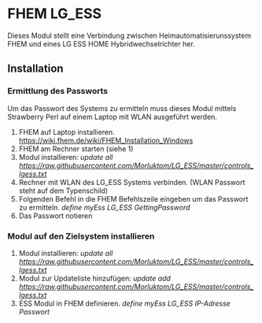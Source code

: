 # FHEM LG_ESS

Dieses Modul stellt eine Verbindung zwischen Heimautomatisierunssystem FHEM und eines LG ESS HOME Hybridwechselrichter her.

## Installation

### Ermittlung des Passworts

Um das Passwort des Systems zu ermitteln muss dieses Modul mittels Strawberry Perl auf einem Laptop mit WLAN ausgeführt werden.

1. FHEM auf Laptop installieren. https://wiki.fhem.de/wiki/FHEM_Installation_Windows
2. FHEM am Rechner starten (siehe 1)
3. Modul installieren: *update all https://raw.githubusercontent.com/Morluktom/LG_ESS/master/controls_lgess.txt*
4. Rechner mit WLAN des LG_ESS Systems verbinden. (WLAN Passwort steht auf dem Typenschild)
5. Folgenden Befehl in die FHEM Befehlszeile eingeben um das Passwort zu ermitteln. *define myEss LG_ESS GettingPassword*
6. Das Passwort notieren


### Modul auf den Zielsystem installieren

1. Modul installieren: *update all https://raw.githubusercontent.com/Morluktom/LG_ESS/master/controls_lgess.txt*
2. Modul zur Updateliste hinzufügen: *update add https://raw.githubusercontent.com/Morluktom/LG_ESS/master/controls_lgess.txt*
3. ESS Modul in FHEM definieren. *define myEss LG_ESS IP-Adresse Passwort*
